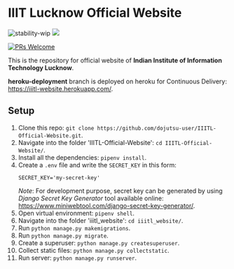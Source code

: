 # IIIT Lucknow Official Website

![stability-wip](https://img.shields.io/badge/stability-work_in_progress-lightgrey.svg?style=for-the-badge) ![](https://img.shields.io/travis/dojutsu-user/IIITL-Official-Website/master.svg?logo=travis&style=for-the-badge)

[![PRs Welcome](https://img.shields.io/badge/PRs-welcome-brightgreen.svg?style=for-the-badge)](http://makeapullrequest.com)


This is the repository for official website of **Indian Institute of Information Technology Lucknow**.

**heroku-deployment** branch is deployed on heroku for Continuous Delivery: https://iiitl-website.herokuapp.com/.

## Setup

1. Clone this repo: `git clone https://github.com/dojutsu-user/IIITL-Official-Website.git`.
2. Navigate into the folder 'IIITL-Official-Website': `cd IIITL-Official-Website/`.
3. Install all the dependencies: `pipenv install`.
4. Create a `.env` file and write the `SECRET_KEY` in this form:
    ```
    SECRET_KEY='my-secret-key'
    ```
    *Note*: For development purpose, secret key can be generated by using *Django Secret Key Generator* tool available online: https://www.miniwebtool.com/django-secret-key-generator/.
5. Open virtual environment: `pipenv shell`. 
6. Navigate into the folder 'iiitl_website': `cd iiitl_website/`.
7. Run `python manage.py makemigrations`.
8. Run `python manage.py migrate`.
9. Create a superuser: `python manage.py createsuperuser`.
10. Collect static files: `python manage.py collectstatic`.
11. Run server: `python manage.py runserver`.
